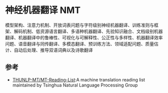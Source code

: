 # 神经机器翻译 NMT

模型架构、注意力机制、开放词表问题与字符级别神经机器翻译、训练准则与框架、解码机制、低资源语言翻译、多语种机器翻译、先验知识融合、文档级别机器翻译、机器翻译中的鲁棒性、可视化与可解释性、公正性与多样性、机器翻译效率问题、语音翻译与同传翻译、多模态翻译、预训练方法、领域适配问题、质量估计、自动后处理、推导双语词典以及诗歌翻译

## 参考

* [THUNLP-MT/MT-Reading-List](https://github.com/THUNLP-MT/MT-Reading-List):A machine translation reading list maintained by Tsinghua Natural Language Processing Group
